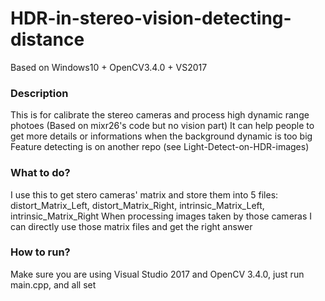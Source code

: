 # HDR-in-stereo-vision-detecting-distance
Based on Windows10 + OpenCV3.4.0 + VS2017

### Description
This is for calibrate the stereo cameras and process high dynamic range photoes (Based on mixr26's code but no vision part)
It can help people to get more details or informations when the background dynamic is too big
Feature detecting is on another repo (see Light-Detect-on-HDR-images)

### What to do?
I use this to get stero cameras' matrix and store them into 5 files: distort_Matrix_Left, distort_Matrix_Right, intrinsic_Matrix_Left, intrinsic_Matrix_Right
When processing images taken by those cameras I can directly use those matrix files and get the right answer

### How to run?
Make sure you are using Visual Studio 2017 and OpenCV 3.4.0, just run main.cpp, and all set
